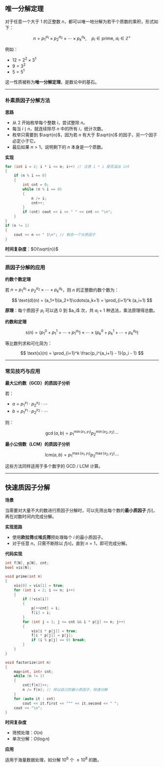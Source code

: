 

## 唯一分解定理

对于任意一个大于 $1$ 的正整数 $n$，都可以唯一地分解为若干个质数的乘积，形式如下：

$$
    n = p_1^{a_1} \times p_2^{a_2} \times \cdots \times p_k^{a_k},\quad p_i \in \text{prime},\ a_i \in \mathbb{Z}^+
$$

例如：

* $12 = 2^2 \times 3^1$
* $9 = 3^2$
* $5 = 5^1$

这一性质被称为**唯一分解定理**，是数论中的基石。

---

### 朴素质因子分解方法

**思路**

* 从 $2$ 开始枚举每个整数 $i$，尝试整除 $n$。
* 每当 $i \mid n$，就连续除尽 $n$ 中的所有 $i$，统计次数。
* 枚举只需要到 $\sqrt{n}$，因为若 $n$ 有大于 $\sqrt{n}$ 的因子，另一个因子必定小于它。
* 最后如果 $n > 1$，说明剩下的 $n$ 本身是一个质数。

**实现**

```cpp
for (int i = 2; i * i <= n; i++) // 注意 i * i 是否溢出 int
{
    if (n % i == 0)
    {
        int cnt = 0;
        while (n % i == 0)
        {
            n /= i;
            cnt++;
        }
        if (cnt) cout << i << " " << cnt << "\n";
    }
}
if (n != 1)
{
    cout << n << " 1\n"; // 剩余一个大质因子
}
```

**时间复杂度**：$O(\sqrt{n})$

---

### 质因子分解的应用

**约数个数定理**

若 $n = p_1^{a_1} \times p_2^{a_2} \times \cdots \times p_k^{a_k}$，则 $n$ 的正整数约数个数为：

$$
\text{d}(n) = (a_1+1)(a_2+1)\cdots(a_k+1) = \prod_{i=1}^k (a_i+1)
$$

**原理**：每个质因子 $p_i$ 可以选 $0$ 到 $a_i\$ 次，共 $a_i + 1$ 种选法，乘法原理得总数。

**约数和定理**

$$
\text{s}(n) = (p_1^0 + p_1^1 + \cdots + p_1^{a_1}) \times \cdots \times (p_k^0 + p_k^1 + \cdots + p_k^{a_k})
$$

等比数列求和可化简为：

$$
\text{s}(n) = \prod_{i=1}^k \frac{p_i^{a_i+1} - 1}{p_i - 1}
$$

---

### 常见技巧与应用

**最大公约数（GCD）的质因子分析**

若：

* $a = p_1^{x_1}\cdot p_2^{x_2}\cdot \cdots$
* $b = p_1^{y_1}\cdot p_2^{y_2}\cdot \cdots$

则：

$$
\gcd(a,b) = p_1^{\min(x_1, y_1)} p_2^{\min(x_2, y_2)} \cdots
$$

**最小公倍数（LCM）的质因子分析**

$$
\text{lcm}(a,b) = p_1^{\max(x_1, y_1)} p_2^{\max(x_2, y_2)} \cdots
$$

这些方法同样适用于多个数字的 GCD / LCM 计算。

---

## 快速质因子分解

**场景**

当需要对大量不大的数进行质因子分解时，可以先筛出每个数的**最小质因子** $f[i]$，再在对数时间内完成分解。

**实现思路**

* 使用**欧拉筛**或**埃氏筛**预处理每个 $i$ 的最小质因子。
* 对于任意 $n$，只需不断除以 $f[n]$，直到 $n = 1$，即可完成分解。

**代码实现**

```cpp
int f[N], p[N], cnt;
bool vis[N];

void prime(int n)
{
    vis[0] = vis[1] = true;
    for (int i = 2; i <= n; i++)
    {
        if (!vis[i])
        {
            p[++cnt] = i;
            f[i] = i;
        }
        for (int j = 1; j <= cnt && i * p[j] <= n; j++)
        {
            vis[i * p[j]] = true;
            f[i * p[j]] = p[j];
            if (i % p[j] == 0) break;
        }
    }
}

void factorize(int n)
{
    map<int, int> cnt;
    while (n != 1)
    {
        cnt[f[n]]++;
        n /= f[n]; // 除以自己的最小质因子，快速分解
    }
    for (auto it : cnt)
        cout << it.first << "^" << it.second << " ";
    cout << "\n";
}
```

**时间复杂度**

* 筛预处理：$O(n)$
* 单次分解：$O(\log n)$

**应用**

适用于海量数据处理，如分解 $10^6$ 个 $\leq 10^8$ 的数。

